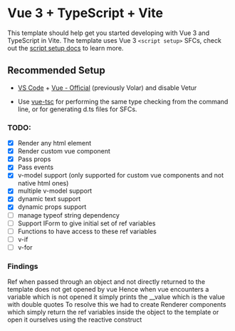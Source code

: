 # Vue 3 + TypeScript + Vite

This template should help get you started developing with Vue 3 and TypeScript in Vite. The template uses Vue 3 `<script setup>` SFCs, check out the [script setup docs](https://v3.vuejs.org/api/sfc-script-setup.html#sfc-script-setup) to learn more.

## Recommended Setup

- [VS Code](https://code.visualstudio.com/) + [Vue - Official](https://marketplace.visualstudio.com/items?itemName=Vue.volar) (previously Volar) and disable Vetur

- Use [vue-tsc](https://github.com/vuejs/language-tools/tree/master/packages/tsc) for performing the same type checking from the command line, or for generating d.ts files for SFCs.

### TODO:
- [X] Render any html element
- [X] Render custom vue component
- [X] Pass props
- [X] Pass events
- [X] v-model support (only supported for custom vue components and not native html ones)
- [X] multiple v-model support
- [X] dynamic text support
- [X] dynamic props support
- [ ] manage typeof string dependency
- [ ] Support IForm to give initial set of ref variables
- [ ] Functions to have access to these ref variables
- [ ] v-if
- [ ] v-for

### Findings
Ref when passed through an object and not directly returned to the template does not get opened by vue
Hence when vue encounters a variable which is not opened it simply prints the __value which is the value with double quotes
To resolve this we had to create Renderer components which simply return the ref variables inside the object to the template or open it ourselves using the reactive construct